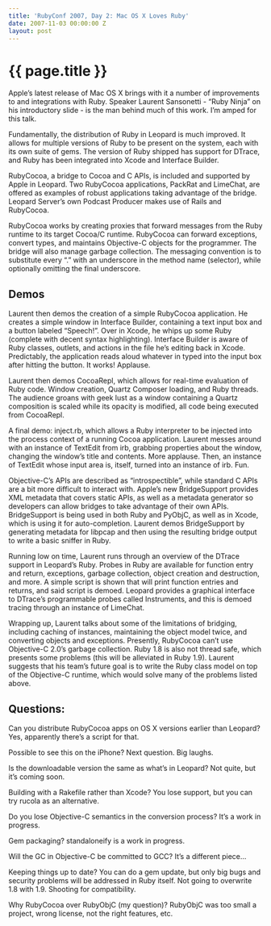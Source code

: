 ```yaml
---
title: 'RubyConf 2007, Day 2: Mac OS X Loves Ruby'
date: 2007-11-03 00:00:00 Z
layout: post
---
```


{{ page.title }}
================

Apple’s latest release of Mac OS X brings with it a number of improvements to and integrations with Ruby. Speaker Laurent Sansonetti - “Ruby Ninja” on his introductory slide - is the man behind much of this work. I’m amped for this talk.

Fundamentally, the distribution of Ruby in Leopard is much improved. It allows for multiple versions of Ruby to be present on the system, each with its own suite of gems. The version of Ruby shipped has support for DTrace, and Ruby has been integrated into Xcode and Interface Builder.

RubyCocoa, a bridge to Cocoa and C APIs, is included and supported by Apple in Leopard. Two RubyCocoa applications, PackRat and LimeChat, are offered as examples of robust applications taking advantage of the bridge. Leopard Server’s own Podcast Producer makes use of Rails and RubyCocoa.

RubyCocoa works by creating proxies that forward messages from the Ruby runtime to its target Cocoa/C runtime. RubyCocoa can forward exceptions, convert types, and maintains Objective-C objects for the programmer. The bridge will also manage garbage collection. The messaging convention is to substitute every “.” with an underscore in the method name (selector), while optionally omitting the final underscore.

Demos
-----

Laurent then demos the creation of a simple RubyCocoa application. He creates a simple window in Interface Builder, containing a text input box and a button labeled “Speech!”. Over in Xcode, he whips up some Ruby (complete with decent syntax highlighting). Interface Builder is aware of Ruby classes, outlets, and actions in the file he’s editing back in Xcode. Predictably, the application reads aloud whatever in typed into the input box after hitting the button. It works! Applause.

Laurent then demos CocoaRepl, which allows for real-time evaluation of Ruby code. Window creation, Quartz Composer loading, and Ruby threads. The audience groans with geek lust as a window containing a Quartz composition is scaled while its opacity is modified, all code being executed from CocoaRepl.

A final demo: inject.rb, which allows a Ruby interpreter to be injected into the process context of a running Cocoa application. Laurent messes around with an instance of TextEdit from irb, grabbing properties about the window, changing the window’s title and contents. More applause. Then, an instance of TextEdit whose input area is, itself, turned into an instance of irb. Fun.

Objective-C’s APIs are described as “introspectible”, while standard C APIs are a bit more difficult to interact with. Apple’s new BridgeSupport provides XML metadata that covers static APIs, as well as a metadata generator so developers can allow bridges to take advantage of their own APIs. BridgeSupport is being used in both Ruby and PyObjC, as well as in Xcode, which is using it for auto-completion. Laurent demos BridgeSupport by generating metadata for libpcap and then using the resulting bridge output to write a basic sniffer in Ruby.

Running low on time, Laurent runs through an overview of the DTrace support in Leopard’s Ruby. Probes in Ruby are available for function entry and return, exceptions, garbage collection, object creation and destruction, and more. A simple script is shown that will print function entries and returns, and said script is demoed. Leopard provides a graphical interface to DTrace’s programmable probes called Instruments, and this is demoed tracing through an instance of LimeChat.

Wrapping up, Laurent talks about some of the limitations of bridging, including caching of instances, maintaining the object model twice, and converting objects and exceptions. Presently, RubyCocoa can’t use Objective-C 2.0’s garbage collection. Ruby 1.8 is also not thread safe, which presents some problems (this will be alleviated in Ruby 1.9). Laurent suggests that his team’s future goal is to write the Ruby class model on top of the Objective-C runtime, which would solve many of the problems listed above.

Questions:
----------

Can you distribute RubyCocoa apps on OS X versions earlier than Leopard? Yes, apparently there’s a script for that.

Possible to see this on the iPhone? Next question. Big laughs.

Is the downloadable version the same as what’s in Leopard? Not quite, but it’s coming soon.

Building with a Rakefile rather than Xcode? You lose support, but you can try rucola as an alternative.

Do you lose Objective-C semantics in the conversion process? It’s a work in progress.

Gem packaging? standaloneify is a work in progress.

Will the GC in Objective-C be committed to GCC? It’s a different piece…

Keeping things up to date? You can do a gem update, but only big bugs and security problems will be addressed in Ruby itself. Not going to overwrite 1.8 with 1.9. Shooting for compatibility.

Why RubyCocoa over RubyObjC (my question)? RubyObjC was too small a project, wrong license, not the right features, etc.
